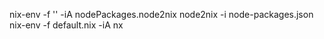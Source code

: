 nix-env -f '<nixpkgs>' -iA nodePackages.node2nix
node2nix -i node-packages.json
nix-env -f default.nix -iA nx
